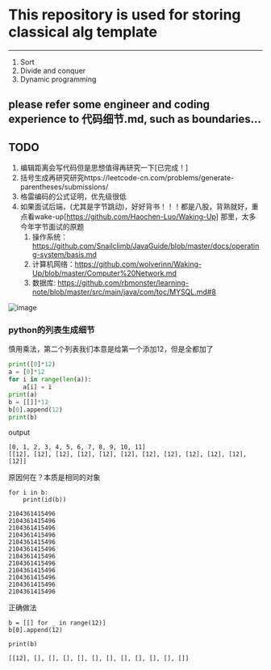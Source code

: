 # This repository is used for storing classical alg template
----------------------------------------------------
1. Sort
2. Divide and conquer
3. Dynamic programming

## please refer some engineer and coding experience to 代码细节.md, such as boundaries...

## TODO
1. 编辑距离会写代码但是思想值得再研究一下[已完成！]
2. 括号生成再研究研究https://leetcode-cn.com/problems/generate-parentheses/submissions/
3. 格雷编码的公式证明，优先级很低
4. 如果面试后端，(尤其是字节跳动)，好好背书！！！都是八股，背熟就好，重点看wake-up[https://github.com/Haochen-Luo/Waking-Up] 那里，太多今年字节面试的原题
	1. 操作系统： https://github.com/Snailclimb/JavaGuide/blob/master/docs/operating-system/basis.md
	2. 计算机网络：https://github.com/wolverinn/Waking-Up/blob/master/Computer%20Network.md
	3. 数据库: https://github.com/rbmonster/learning-note/blob/master/src/main/java/com/toc/MYSQL.md#8

![image](https://user-images.githubusercontent.com/46443218/114380120-994d5280-9b81-11eb-837b-a474d8ed999d.png)

### python的列表生成细节
慎用乘法，第二个列表我们本意是给第一个添加12，但是全都加了
```py
print([0]*12)
a = [0]*12
for i in range(len(a)):
    a[i] = i
print(a)
b = [[]]*12
b[0].append(12)
print(b)
```

output
```
[0, 1, 2, 3, 4, 5, 6, 7, 8, 9, 10, 11]
[[12], [12], [12], [12], [12], [12], [12], [12], [12], [12], [12], [12]]

```

原因何在？本质是相同的对象
```
for i in b:
    print(id(b))
```
```
2104361415496
2104361415496
2104361415496
2104361415496
2104361415496
2104361415496
2104361415496
2104361415496
2104361415496
2104361415496
2104361415496
2104361415496
```

正确做法
```
b = [[] for _ in range(12)]
b[0].append(12)

print(b)
```

```
[[12], [], [], [], [], [], [], [], [], [], [], []]
```
